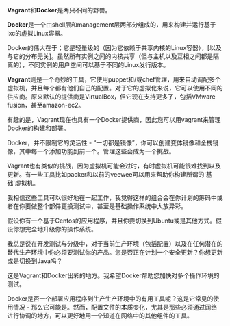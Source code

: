 **Vagrant**和**Docker**是两只不同的野兽。

**Docker**是一个由shell层和management层两部分组成的，用来构建并运行基于lxc的虚拟Linux容器。

Docker的伟大在于；它是轻量级的（因为它依赖于共享内核的Linux容器），[以及与它的分布无关]。虽然所有实例之间的内核共享（但与主机以及互相之间都是隔离的），不同实例的用户空间可以基于不同的Linux发行版本。

**Vagrant**则是一个奇妙的工具，它使用puppet和/或chef管理，用来自动调配多个虚拟机，并且每个都有他们自己的配置。对于它的虚拟化来说，它可以使用不同的供应商。原来默认的提供商是VirtualBox，但它现在支持更多了，包括VMware fusion，甚至amazon-ec2。

有趣的是，Vagrant现在也具有一个Docker提供商，因此您可以用vagrant来管理Docker的构建和部署。

Docker，并不限制它的灵活性 - “一切都是镜像”，你可以创建变体镜像和全栈镜像，其中每一个添加功能到前一个。管理这些会成为一个挑战。

Vagrant也有类似的挑战，因为虚拟机可能会过时，有时虚拟机可能很难找到以及更新。有一些工具比如packer和以前的veewee可以用来帮助你构建所谓的'基础'虚拟机。

我相信这些工具可以很好地在一起工作，我觉得这样的组合会在你计划的筹码中或者在你要做整个部件更换测试中，甚至是基础操作系统中大放异彩。

假设你有一个基于Centos的应用程序，并且你要切换到Ubuntu或是其他方式。假设你想完全地升级你的操作系统。

我总是说在开发测试与分级中，对于当前生产环境（包括配置）以及在任何潜在的替代生产环境中你必须要测试你的产品。您是否正在计划一个安全更新？你想更新或是切换到Java吗？

这是Vagrant和Docker出彩的地方。我希望Docker帮助您加快对多个操作环境的测试。

Docker是否一个部署应用程序到生产生产环境中的有用工具呢？这是它常见的使用情况 - 那么它可能是。然而，配置文件的本质变化，尤其是那些必须通过网络进行协调的地方，可以更好地用一个知道在网络中的其他组件的工具。